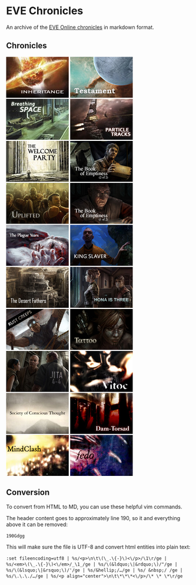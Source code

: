 # EVE Chronicles

An archive of the [EVE Online chronicles][1] in markdown format.

[1]: http://community.eveonline.com/backstory/chronicles

## Chronicles

[![Inheritance](thumbnails/Inheritance_card.jpg)](chronicles/217.inheritance.md)
[![Testament](thumbnails/Testament_thumb.jpg)](chronicles/216.testament.md)
[![Breathing Space](thumbnails/BreathingSpace_thumb.jpg)](chronicles/215.breathing-space.md)
[![Particle Tracks](thumbnails/ParticleTracks_thumb.jpg)](chronicles/214.particle-tracks.md)
[![Welcome Party](thumbnails/WelcomeParty_thumb.jpg)](chronicles/213.welcome-party.md)
[![The Book Of Emptiness 2 of 2](thumbnails/TheBookOfEmptiness2of2_thumb.jpg)](chronicles/212.the-book-of-emptiness-part-two.md)
[![Uplifted](thumbnails/Uplifted_thumb.jpg)](chronicles/211.uplifted.md)
[![The Book Of Emptiness 1 of 2](thumbnails/TheBookOfEmptiness1of2_thumb.jpg)](chronicles/210.the-book-of-emptiness-part-one.md)
[![The Plague Years](thumbnails/ThePlagueYears_thumb.jpg)](chronicles/209.the-plague-years.md)
[![King Slaver](thumbnails/KingSlaver_thumb.jpg)](chronicles/208.king-slaver.md)
[![The Desert Fathers](thumbnails/TheDesertFathers_thumb.jpg)](chronicles/207.the-desert-fathers.md)
[![Hona is Three](thumbnails/HonaIsThree_thumb.jpg)](chronicles/206.hona-is-three.md)
[![Rust Creeps](thumbnails/RustCreeps_thumb.jpg)](chronicles/205.rust-creeps.md)
[![Tattoos](thumbnails/Tattoo_thumb.jpg)](chronicles/204.tattoos.md)
[![Jita 4-4](thumbnails/Jita4-4_thumb.jpg)](chronicles/203.jita-4-4.md)
[![Vitoc](thumbnails/vitoc.jpg)](chronicles/005.vitoc.md)
[![Society of Conscious Thought](thumbnails/Society_of_Conscious_Thought.jpg)](chronicles/004.society-of-conscious-thought.md)
[![Dam Torsad](thumbnails/Dam-Torsad.jpg)](chronicles/003.dam-torsad.md)
[![Mind Clash](thumbnails/Mind_Clash.jpg)](chronicles/002.mind-clash.md)
[![Fedo](thumbnails/Fedo.jpg)](chronicles/001.fedo.md)

## Conversion

To convert from HTML to MD, you can use these helpful vim commands.

The header content goes to approximately line 190, so it and everything above it
can be removed:

```vim
190Gdgg
```

This will make sure the file is UTF-8 and convert html entities into plain text:

```vim
:set fileencoding=utf8 | %s/<p>\n\t\(\_.\{-}\)<\/p>/\1\r/ge |
%s/<em>\(\_.\{-}\)<\/em>/_\1_/ge | %s/\(&ldquo;\|&rdquo;\)/"/ge |
%s/\(&lsquo;\|&rsquo;\)/'/ge | %s/&hellip;/…/ge | %s/ &nbsp;/ /ge |
%s/\.\.\./…/ge | %s/<p align="center">\n\t\*\*\*<\/p>/\* \* \*\r/ge
```
